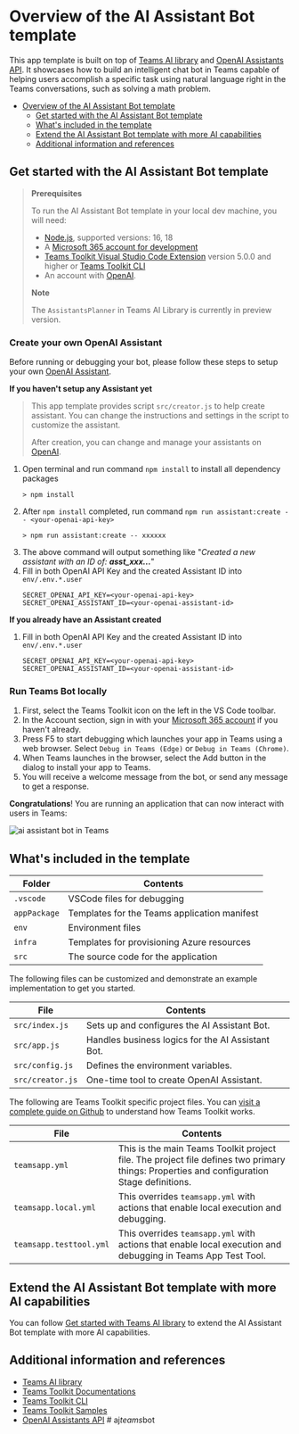 # Overview of the AI Assistant Bot template

This app template is built on top of [Teams AI library](https://aka.ms/teams-ai-library) and [OpenAI Assistants API](https://platform.openai.com/docs/assistants/overview).
It showcases how to build an intelligent chat bot in Teams capable of helping users accomplish a specific task using natural language right in the Teams conversations, such as solving a math problem.

- [Overview of the AI Assistant Bot template](#overview-of-the-ai-assistant-bot-template)
  - [Get started with the AI Assistant Bot template](#get-started-with-the-ai-assistant-bot-template)
  - [What's included in the template](#whats-included-in-the-template)
  - [Extend the AI Assistant Bot template with more AI capabilities](#extend-the-ai-assistant-bot-template-with-more-ai-capabilities)
  - [Additional information and references](#additional-information-and-references)

## Get started with the AI Assistant Bot template

> **Prerequisites**
>
> To run the AI Assistant Bot template in your local dev machine, you will need:
>
> - [Node.js](https://nodejs.org/), supported versions: 16, 18
> - A [Microsoft 365 account for development](https://docs.microsoft.com/microsoftteams/platform/toolkit/accounts)
> - [Teams Toolkit Visual Studio Code Extension](https://aka.ms/teams-toolkit) version 5.0.0 and higher or [Teams Toolkit CLI](https://aka.ms/teamsfx-cli)
> - An account with [OpenAI](https://platform.openai.com/).
>
> **Note**
>
> The `AssistantsPlanner` in Teams AI Library is currently in preview version.

### Create your own OpenAI Assistant

Before running or debugging your bot, please follow these steps to setup your own [OpenAI Assistant](https://platform.openai.com/docs/assistants/overview).

**If you haven't setup any Assistant yet**

> This app template provides script `src/creator.js` to help create assistant. You can change the instructions and settings in the script to customize the assistant.
> 
> After creation, you can change and manage your assistants on [OpenAI](https://platform.openai.com/assistants).

1. Open terminal and run command `npm install` to install all dependency packages
   ```
   > npm install
   ```
1. After `npm install` completed, run command `npm run assistant:create -- <your-openai-api-key>`
   ```
   > npm run assistant:create -- xxxxxx
   ```
1. The above command will output something like "*Created a new assistant with an ID of: **asst_xxx...***"
1. Fill in both OpenAI API Key and the created Assistant ID into `env/.env.*.user`
   ```
   SECRET_OPENAI_API_KEY=<your-openai-api-key>
   SECRET_OPENAI_ASSISTANT_ID=<your-openai-assistant-id>
   ```

**If you already have an Assistant created**

1. Fill in both OpenAI API Key and the created Assistant ID into `env/.env.*.user`
   ```
   SECRET_OPENAI_API_KEY=<your-openai-api-key>
   SECRET_OPENAI_ASSISTANT_ID=<your-openai-assistant-id>
   ```

### Run Teams Bot locally

1. First, select the Teams Toolkit icon on the left in the VS Code toolbar.
1. In the Account section, sign in with your [Microsoft 365 account](https://docs.microsoft.com/microsoftteams/platform/toolkit/accounts) if you haven't already.
1. Press F5 to start debugging which launches your app in Teams using a web browser. Select `Debug in Teams (Edge)` or `Debug in Teams (Chrome)`.
1. When Teams launches in the browser, select the Add button in the dialog to install your app to Teams.
1. You will receive a welcome message from the bot, or send any message to get a response.

**Congratulations**! You are running an application that can now interact with users in Teams:

![ai assistant bot in Teams](https://github.com/OfficeDev/TeamsFx/assets/7642967/21480d90-307d-4074-84e0-c68a20e38134)

## What's included in the template

| Folder       | Contents                                            |
| - | - |
| `.vscode`    | VSCode files for debugging                          |
| `appPackage` | Templates for the Teams application manifest        |
| `env`        | Environment files                                   |
| `infra`      | Templates for provisioning Azure resources          |
| `src`        | The source code for the application                 |

The following files can be customized and demonstrate an example implementation to get you started.

| File                                 | Contents                                           |
| - | - |
|`src/index.js`| Sets up and configures the AI Assistant Bot.|
|`src/app.js`| Handles business logics for the AI Assistant Bot.|
|`src/config.js`| Defines the environment variables.|
|`src/creator.js`| One-time tool to create OpenAI Assistant.|

The following are Teams Toolkit specific project files. You can [visit a complete guide on Github](https://github.com/OfficeDev/TeamsFx/wiki/Teams-Toolkit-Visual-Studio-Code-v5-Guide#overview) to understand how Teams Toolkit works.

| File                                 | Contents                                           |
| - | - |
|`teamsapp.yml`|This is the main Teams Toolkit project file. The project file defines two primary things:  Properties and configuration Stage definitions. |
|`teamsapp.local.yml`|This overrides `teamsapp.yml` with actions that enable local execution and debugging.|
|`teamsapp.testtool.yml`|This overrides `teamsapp.yml` with actions that enable local execution and debugging in Teams App Test Tool.|

## Extend the AI Assistant Bot template with more AI capabilities

You can follow [Get started with Teams AI library](https://learn.microsoft.com/en-us/microsoftteams/platform/bots/how-to/teams%20conversational%20ai/how-conversation-ai-get-started) to extend the AI Assistant Bot template with more AI capabilities.

## Additional information and references
- [Teams AI library](https://aka.ms/teams-ai-library)
- [Teams Toolkit Documentations](https://docs.microsoft.com/microsoftteams/platform/toolkit/teams-toolkit-fundamentals)
- [Teams Toolkit CLI](https://docs.microsoft.com/microsoftteams/platform/toolkit/teamsfx-cli)
- [Teams Toolkit Samples](https://github.com/OfficeDev/TeamsFx-Samples)
- [OpenAI Assistants API](https://platform.openai.com/docs/assistants/overview)
#   a j _ t e a m s _ b o t  
 